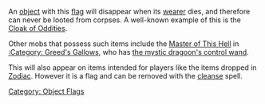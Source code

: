 An [object](:Category:_Objects.md "wikilink") with this
[flag](:Category:_Object_Flags.md "wikilink") will disappear when its
[wearer](Wear.md "wikilink") dies, and therefore can never be looted
from corpses. A well-known example of this is the [Cloak of
Oddities](Cloak_Of_Oddities.md "wikilink").

Other mobs that possess such items include the [Master of This
Hell](Master_of_This_Hell "wikilink") in [:Category: Greed's
Gallows](:Category:_Greed's_Gallows "wikilink"), who has [the mystic
dragoon's control wand](Mystic_Dragoon's_Control_Wand.md "wikilink").

This will also appear on items intended for players like the items
dropped in [Zodiac](:Category:Zodiac.md "wikilink"). However it is a
flag and can be removed with the [cleanse](Cleanse.md "wikilink") spell.

[Category: Object Flags](Category:_Object_Flags "wikilink")
